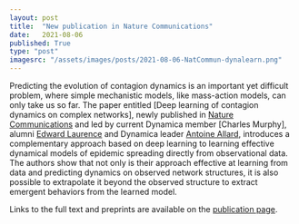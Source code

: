 ```yaml
---
layout: post
title:  "New publication in Nature Communications"
date:   2021-08-06
published: True
type: "post"
imagesrc: "/assets/images/posts/2021-08-06-NatCommun-dynalearn.png"
---
```


Predicting the evolution of contagion dynamics is an important yet difficult problem, where simple mechanistic models, like mass-action models, can only take us so far. The paper entitled [Deep learning of contagion dynamics on complex networks], newly published in [Nature Communications](https://doi.org/10.1038/s41467-021-24732-2) and led by current Dynamica member [Charles Murphy], alumni [Edward Laurence](https://edwardlaurence.me/) and Dynamica leader [Antoine Allard](https://antoineallard.github.io/), introduces a complementary approach based on deep learning to learning effective dynamical models of epidemic spreading directly from observational data. The authors show that not only is their approach effective at learning from data and predicting dynamics on observed network structures, it is also possible to extrapolate it beyond the observed structure to extract emergent behaviors from the learned model.

Links to the full text and preprints are available on the [publication page](https://dynamicalab.github.io/publications.html).
